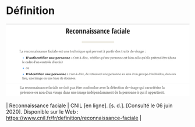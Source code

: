 # Définition


![Définition de la reconnaissance faciale](images/DEFRF.png)
![Définition de la reconnaissance faciale 2](images/CNILSUITE.png)

| Reconnaissance faciale | CNIL [en ligne]. [s. d.]. [Consulté le 06 juin 2020]. Disponible sur le Web : https://www.cnil.fr/fr/definition/reconnaissance-faciale |

